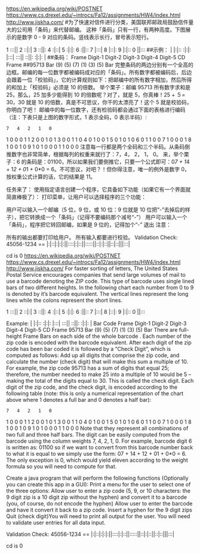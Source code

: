 https://en.wikipedia.org/wiki/POSTNET
https://www.cs.drexel.edu/~introcs/Fa12/assignments/HW4/index.html
http://www.jiskha.com/
#为了快速对信件进行分类，美国联邦邮政局鼓励信件量大的公司用「条码」来代替邮编。 这种「条码」只有一行，有两种高度。下图展示的是数字 0 - 9 对应的条码。竖线表示长行，冒号表示短行。

1   :::||
2   ::|:|
3   ::||:
4   :|::|
5   :|:|:
6   :||::
7   |:::|
8   |::|:
9   |:|::
0   ||:::
##示例：   |   |:|::   :|:|:   |:::|   :::||   ::||:   :|:|:   |
##条码：   Frame   Digit-1 Digit-2 Digit-3 Digit-4 Digit-5 CD  Frame
##95713   Bar (9) (5) (7) (1) (3) (5) Bar
完整条码的两边分别有一个全高的边框。邮编的每一位数字都被编码成对应的「条码」。所有数字都被编码后，后边会跟着一位「校验码」，它的计算规则如下：把邮编中的所有数字相加，然后所得的和加上「校验码」必须是 10 的倍数。 举个栗子：邮编 95713 所有数字求和是 25，那么，25 加多少能得到 10 的倍数呢？对了，就是 5，你真棒！25 + ５= 30，30 就是 10 的倍数，真是不可思议，你干的太漂亮了！这个 5 就是校验码，你明白了吧！ 邮编中的每一位数字，还有检验码都会通过下面的表格进行编码（注：下表只是上图的数字形式，1 表示全码，0 表示半码）:

    7   4   2   1   0
1   0   0   0   1   1
2   0   0   1   0   1
3   0   0   1   1   0
4   0   1   0   0   1
5   0   1   0   1   0
6   0   1   1   0   0
7   1   0   0   0   1
8   1   0   0   1   0
9   1   0   1   0   0
0   1   1   0   0   0
注意每一行都是两个全码和三个半码。从条码倒推数字也非常简单，根据每列的权重来就行了：7，4， 2， 1， 0。 来，举个栗子：6 的条码是：01100，所以如果我们要倒推它，只要一个公式即可：0*7 + 1*4 + 1*2 + 0*1 + 0*0 = 6。不可思议，对吧？！但你得注意，唯一的例外是数字 0，按权重公式计算的话，它的结果是 11。

任务来了： 使用指定语言创建一个程序，它具备如下功能（如果它有一个界面就简直棒极了）： 打印菜单，让用户可以选择程序的三个功能：

用户可以输入一个邮编（5 位，9 位，或 10 位：9 位就是 10 位把“-”去掉后的样子），把它转换成一个「条码」（记得不要编码那个减号“-”）
用户可以输入一个「条码」，程序把它转回邮编，如果是 9 位的，记得加个“-”
退出
注意：

所有的输出都要打印给用户。
所有输入都要进行校验。
Validation Check:       45056-1234   ==   |:|::|:|:|:||::::|:|::||:::::||::|:|::||::|::|||:::|

cd is 0
https://en.wikipedia.org/wiki/POSTNET
https://www.cs.drexel.edu/~introcs/Fa12/assignments/HW4/index.html
http://www.jiskha.com/ For faster sorting of letters, The United States Postal Service encourages companies that send large volumes of mail to use a barcode denoting the ZIP code. This type of barcode uses single lined bars of two different heights. In the following chart each number from 0 to 9 is denoted by it’s barcode equivalent. The vertical lines represent the long lines while the colons represent the short lines.

1 :::|| 2 ::|:| 3 ::||: 4 :|::| 5 :|:|: 6 :||:: 7 |:::| 8 |::|: 9 |:|:: 0 ||:::

Example:    |   |:|::   :|:|:   |:::|   :::||   ::||:   :|:|:   |
Bar Code    Frame   Digit-1 Digit-2 Digit-3 Digit-4 Digit-5 CD  Frame
95713   Bar (9) (5) (7) (1) (3) (5) Bar
There are full-height Frame Bars on each side of the whole barcode . Each number of the zip code is encoded with the barcode equivalent. After each digit of the zip code has been bar coded it is followed by a “Check Digit”, which is computed as follows: Add up all digits that comprise the zip code, and calculate the number (check digit) that will make this sum a multiple of 10. For example, the zip code 95713 has a sum of digits that equal 25; therefore, the number needed to make 25 into a multiple of 10 would be 5 – making the total of the digits equal to 30. This is called the check digit. Each digit of the zip code, and the check digit, is encoded according to the following table (note: this is only a numerical representation of the chart above where 1 denotes a full bar and 0 denotes a half bar):

    7   4   2   1   0
1   0   0   0   1   1
2   0   0   1   0   1
3   0   0   1   1   0
4   0   1   0   0   1
5   0   1   0   1   0
6   0   1   1   0   0
7   1   0   0   0   1
8   1   0   0   1   0
9   1   0   1   0   0
0   1   1   0   0   0
Note that they represent all combinations of two full and three half bars. The digit can be easily computed from the barcode using the column weights 7, 4, 2, 1, 0. For example, barcode digit 6 is written as: 01100 so if we want to convert from this barcode number back to what it is equal to we simply use the form: 07 + 14 + 12 + 01 + 0*0 = 6. The only exception is 0, which would yield eleven according to the weight formula so you will need to compute for that.

Create a java program that will perform the following functions (Optionally you can create this app in a GUI): Print a menu for the user to select one of the three options: Allow user to enter a zip code (5, 9, or 10 characters: the 9 digit zip is a 10 digit zip without the hyphen) and convert it to a barcode (you, of course, do not encode the hyphen) Allow user to enter the barcode and have it convert it back to a zip code. Insert a hyphen for the 9 digit zips Quit (check digit)You will need to print all output for the user. You will need to validate user entries for all data input.

Validation Check: 45056-1234 == |:|::|:|:|:||::::|:|::||:::::||::|:|::||::|::|||:::|

cd is 0
